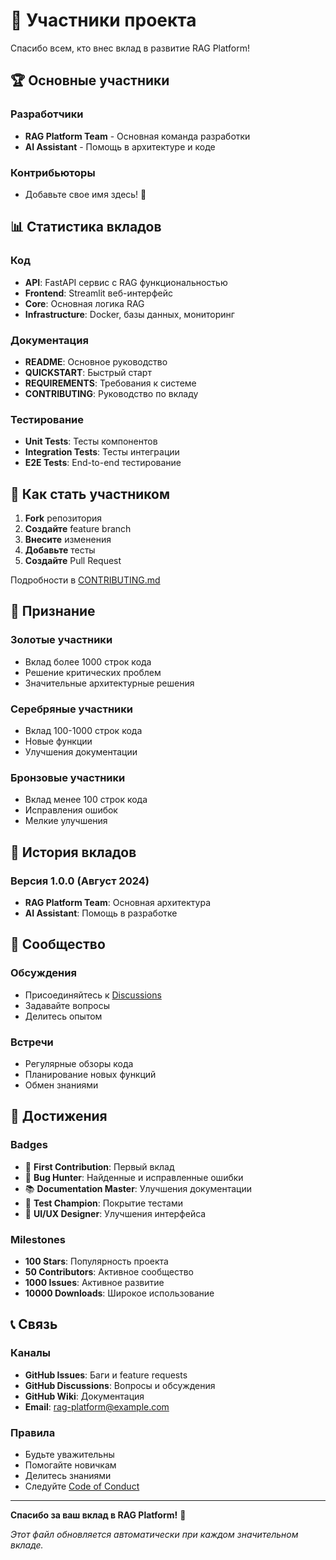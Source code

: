 # 👥 Участники проекта

Спасибо всем, кто внес вклад в развитие RAG Platform!

## 🏆 Основные участники

### Разработчики
- **RAG Platform Team** - Основная команда разработки
- **AI Assistant** - Помощь в архитектуре и коде

### Контрибьюторы
- Добавьте свое имя здесь! 🚀

## 📊 Статистика вкладов

### Код
- **API**: FastAPI сервис с RAG функциональностью
- **Frontend**: Streamlit веб-интерфейс
- **Core**: Основная логика RAG
- **Infrastructure**: Docker, базы данных, мониторинг

### Документация
- **README**: Основное руководство
- **QUICKSTART**: Быстрый старт
- **REQUIREMENTS**: Требования к системе
- **CONTRIBUTING**: Руководство по вкладу

### Тестирование
- **Unit Tests**: Тесты компонентов
- **Integration Tests**: Тесты интеграции
- **E2E Tests**: End-to-end тестирование

## 🎯 Как стать участником

1. **Fork** репозитория
2. **Создайте** feature branch
3. **Внесите** изменения
4. **Добавьте** тесты
5. **Создайте** Pull Request

Подробности в [CONTRIBUTING.md](CONTRIBUTING.md)

## 🌟 Признание

### Золотые участники
- Вклад более 1000 строк кода
- Решение критических проблем
- Значительные архитектурные решения

### Серебряные участники
- Вклад 100-1000 строк кода
- Новые функции
- Улучшения документации

### Бронзовые участники
- Вклад менее 100 строк кода
- Исправления ошибок
- Мелкие улучшения

## 📅 История вкладов

### Версия 1.0.0 (Август 2024)
- **RAG Platform Team**: Основная архитектура
- **AI Assistant**: Помощь в разработке

## 🤝 Сообщество

### Обсуждения
- Присоединяйтесь к [Discussions](https://github.com/your-repo/discussions)
- Задавайте вопросы
- Делитесь опытом

### Встречи
- Регулярные обзоры кода
- Планирование новых функций
- Обмен знаниями

## 🏅 Достижения

### Badges
- 🚀 **First Contribution**: Первый вклад
- 🐛 **Bug Hunter**: Найденные и исправленные ошибки
- 📚 **Documentation Master**: Улучшения документации
- 🧪 **Test Champion**: Покрытие тестами
- 🎨 **UI/UX Designer**: Улучшения интерфейса

### Milestones
- **100 Stars**: Популярность проекта
- **50 Contributors**: Активное сообщество
- **1000 Issues**: Активное развитие
- **10000 Downloads**: Широкое использование

## 📞 Связь

### Каналы
- **GitHub Issues**: Баги и feature requests
- **GitHub Discussions**: Вопросы и обсуждения
- **GitHub Wiki**: Документация
- **Email**: rag-platform@example.com

### Правила
- Будьте уважительны
- Помогайте новичкам
- Делитесь знаниями
- Следуйте [Code of Conduct](CODE_OF_CONDUCT.md)

---

**Спасибо за ваш вклад в RAG Platform!** 🎉

*Этот файл обновляется автоматически при каждом значительном вкладе.*
